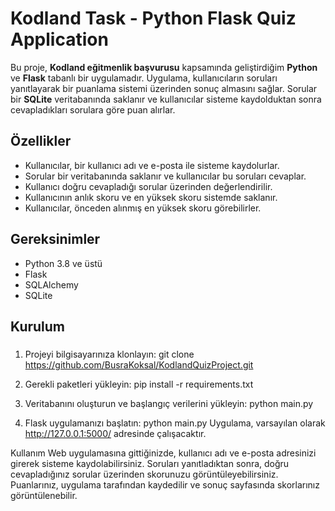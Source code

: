 # Kodland Task - Python Flask Quiz Application

Bu proje, **Kodland eğitmenlik başvurusu** kapsamında geliştirdiğim **Python** ve **Flask** tabanlı bir uygulamadır. Uygulama, kullanıcıların soruları yanıtlayarak bir puanlama sistemi üzerinden sonuç almasını sağlar. Sorular bir **SQLite** veritabanında saklanır ve kullanıcılar sisteme kaydolduktan sonra cevapladıkları sorulara göre puan alırlar.

## Özellikler

- Kullanıcılar, bir kullanıcı adı ve e-posta ile sisteme kaydolurlar.
- Sorular bir veritabanında saklanır ve kullanıcılar bu soruları cevaplar.
- Kullanıcı doğru cevapladığı sorular üzerinden değerlendirilir.
- Kullanıcının anlık skoru ve en yüksek skoru sistemde saklanır.
- Kullanıcılar, önceden alınmış en yüksek skoru görebilirler.

## Gereksinimler

- Python 3.8 ve üstü
- Flask
- SQLAlchemy
- SQLite

## Kurulum

### 
1. Projeyi bilgisayarınıza klonlayın:
git clone https://github.com/BusraKoksal/KodlandQuizProject.git

2. Gerekli paketleri yükleyin:
pip install -r requirements.txt

3. Veritabanını oluşturun ve başlangıç verilerini yükleyin:
python main.py

4. Flask uygulamanızı başlatın:
python main.py
Uygulama, varsayılan olarak http://127.0.0.1:5000/ adresinde çalışacaktır.

Kullanım
Web uygulamasına gittiğinizde, kullanıcı adı ve e-posta adresinizi girerek sisteme kaydolabilirsiniz.
Soruları yanıtladıktan sonra, doğru cevapladığınız sorular üzerinden skorunuzu görüntüleyebilirsiniz.
Puanlarınız, uygulama tarafından kaydedilir ve sonuç sayfasında skorlarınız görüntülenebilir.
